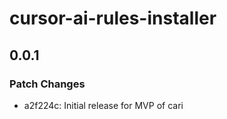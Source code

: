 # cursor-ai-rules-installer

## 0.0.1

### Patch Changes

- a2f224c: Initial release for MVP of cari
